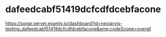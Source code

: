 # dafeedcabf51419dcfcdfdcebfacone
https://sonar.server.examly.io/dashboard?id=neojarvis-testing_dafeedcabf51419dcfcdfdcebfacone&amp;codeScope=overall
